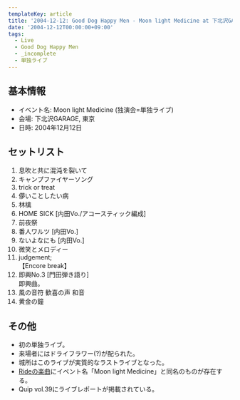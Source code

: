```yaml
---
templateKey: article
title: '2004-12-12: Good Dog Happy Men - Moon light Medicine at 下北沢GARAGE'
date: '2004-12-12T00:00:00+09:00'
tags:
  - Live
  - Good Dog Happy Men
  - _incomplete
  - 単独ライブ
---
```

## 基本情報

* イベント名: Moon light Medicine (独演会=単独ライブ)
* 会場: 下北沢GARAGE, 東京
* 日時: 2004年12月12日

## セットリスト

1. 息吹と共に混沌を裂いて
1. キャンプファイヤーソング
1. trick or treat
1. 儚いことしたい病
1. 林檎
1. HOME SICK [内田Vo./アコースティック編成]
1. 前夜祭
1. 番人ワルツ [内田Vo.]
1. ないよなにも [内田Vo.]
1. 微笑とメロディー
1. judgement;<br>
   【Encore break】
1. 即興No.3 [門田弾き語り]<br>
   即興曲。
1. 風の音符 歓喜の声 和音
1. 黄金の鐘

## その他

* 初の単独ライブ。
* 来場者にはドライフラワー(?)が配られた。
* 城所はこのライブが実質的なラストライブとなった。
* [Rideの楽曲](https://www.youtube.com/results?search_query=Moonlight+Medicine)にイベント名「Moon light Medicine」と同名のものが存在する。
* Quip vol.39にライブレポートが掲載されている。
